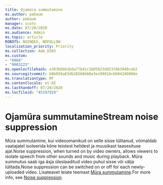 ```yaml
---
title: Ojamüra summutamine
ms.author: pebaum
author: pebaum
manager: scotv
ms.date: 07/20/2020
ms.audience: Admin
ms.topic: article
ROBOTS: NOINDEX, NOFOLLOW
localization_priority: Priority
ms.collection: Adm_O365
ms.custom:
- "6068"
- "9003225"
ms.openlocfilehash: e383b6bb1bda77b41c1b05823dd537db3040cab2
ms.sourcegitcommit: b0b050a83db28566b68e3ec09810c6b94280008e
ms.translationtype: MT
ms.contentlocale: et-EE
ms.lasthandoff: 07/20/2020
ms.locfileid: "45197929"
---
```

# <a name="stream-noise-suppression"></a><span data-ttu-id="fcf49-102">Ojamüra summutamine</span><span class="sxs-lookup"><span data-stu-id="fcf49-102">Stream noise suppression</span></span>

<span data-ttu-id="fcf49-103">Müra summutamine, kui videoomanikud on selle sisse lülitanud, võimaldab vaatajatel isoleerida kõne teistest helidest ja muusikast taasesituse ajal.</span><span class="sxs-lookup"><span data-stu-id="fcf49-103">Noise suppression, when turned on by video owners, allows viewers to isolate speech from other sounds and music during playback.</span></span> <span data-ttu-id="fcf49-104">Müra summutus saab iga äsja üleslaaditud video puhul sisse või välja lülitada.</span><span class="sxs-lookup"><span data-stu-id="fcf49-104">Noise suppression can be switched on or off for each newly-uploaded video.</span></span> <span data-ttu-id="fcf49-105">Lisateavet leiate teemast [Müra summutamine](https://docs.microsoft.com/stream/noise-suppression).</span><span class="sxs-lookup"><span data-stu-id="fcf49-105">For more info, see [Noise suppression](https://docs.microsoft.com/stream/noise-suppression).</span></span>